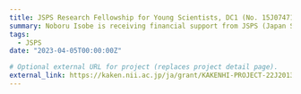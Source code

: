 ```yaml
---
title: JSPS Research Fellowship for Young Scientists, DC1 (No. 15J07471) 
summary: Noboru Isobe is receiving financial support from JSPS (Japan Society for the Promotion of Science) from April 2022 to March 2025.
tags:
  - JSPS
date: "2023-04-05T00:00:00Z"

# Optional external URL for project (replaces project detail page).
external_link: https://kaken.nii.ac.jp/ja/grant/KAKENHI-PROJECT-22J20130/
---
```

